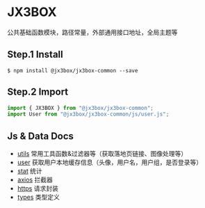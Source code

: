 # JX3BOX

公共基础函数模块，路径常量，外部通用接口地址，全局主题等

## Step.1 Install

```
$ npm install @jx3box/jx3box-common --save
```

## Step.2 Import

```javascript
import { JX3BOX } from "@jx3box/jx3box-common";
import User from "@jx3box/jx3box-common/js/user.js";
```

## Js & Data Docs

- [utils](./docs/utils.md) 常用工具函数&过滤器等（获取落地页链接、图像处理等）
- [user](./docs/user.md) 获取用户本地缓存信息（头像，用户名，用户组，是否登录等）
- [stat](./docs/stat.md) 统计
- [axios](./docs/axios.md) 拦截器
- [https](./docs/https.md) 请求封装
- [types](./docs/types.md) 类型定义
